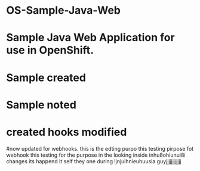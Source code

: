 # OS-Sample-Java-Web
# Sample Java Web Application for use in OpenShift.
# Sample created
# Sample noted
# created hooks modified
#now updated for webhooks.
this is the edting purpo
this testing pirpose fot webhook
this testing for the purpose in the looking inside 
inhu8ohiunui8i
changes its happend it self they one during 
ljnjuihnieuhuusia
guyjjjjjjjjjjjj
